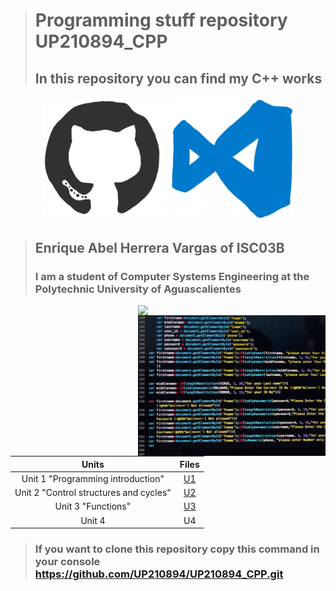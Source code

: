 > # Programming stuff repository UP210894_CPP
> ## In this repository you can find my C++ works
  <p align="center">
  <img src="imagens/giphy.gif" width="200"> 
  <img src="imagens/giphy (1).gif" width="200"> 

> ## Enrique Abel Herrera Vargas of ISC03B
> ### I am a student of Computer Systems Engineering at the Polytechnic University of Aguascalientes

 <img src="imagenes/Gif.gif" width="300" p align="right">
 <img src="imagens/Gif.gif" width="300" p align="right">

| Units  | Files |
| :----: | :---: |
| Unit 1 "Programming introduction" |  [U1](https://github.com/UP210894/UP210894_CPP/tree/main/U1)  |
| Unit 2 "Control structures and cycles" |  [U2](https://github.com/UP210894/UP210894_CPP/tree/main/U2) |
| Unit 3 "Functions"|  [U3](https://github.com/UP210894/UP210894_CPP/tree/main/U3) |
| Unit 4 |  U4   |
> ### If you want to clone this repository copy this command in your console https://github.com/UP210894/UP210894_CPP.git
